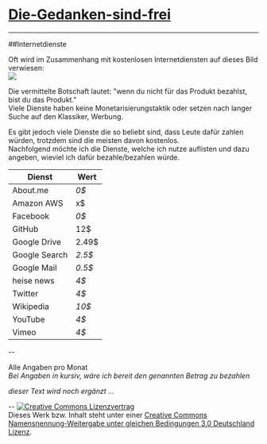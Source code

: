 [Die-Gedanken-sind-frei](https://github.com/SimonWaldherr/die-gedanken-sind-frei)
======================
---
##Internetdienste

Oft wird im Zusammenhang mit kostenlosen Internetdiensten auf dieses Bild verwiesen:  
<img src="http://geekandpoke.typepad.com/.a/6a00d8341d3df553ef0147e0e1aec2970b-800wi">

Die vermittelte Botschaft lautet: "wenn du nicht für das Produkt bezahlst, bist du das Produkt."  
Viele Dienste haben keine Monetarisierungstaktik oder setzen nach langer Suche auf den Klassiker, Werbung.

Es gibt jedoch viele Dienste die so beliebt sind, dass Leute dafür zahlen würden, trotzdem sind die meisten davon kostenlos.  
Nachfolgend möchte ich die Dienste, welche ich nutze auflisten und dazu angeben, wieviel ich dafür bezahle/bezahlen würde.

Dienst            | Wert
------------------|------
About.me          | *0$*
Amazon AWS        | x$
Facebook          | *0$*
GitHub            | 12$
Google Drive      | 2.49$
Google Search     | *2.5$*
Google Mail       | *0.5$*
heise news        | *4$*
Twitter           | *4$*
Wikipedia         | *10$*
YouTube           | *4$*
Vimeo             | *4$*

--

Alle Angaben pro Monat  
*Bei Angaben in kursiv, wäre ich bereit den genannten Betrag zu bezahlen* 

*dieser Text wird noch ergänzt ...*

--
<a rel="license" href="http://creativecommons.org/licenses/by-sa/3.0/de/"><img alt="Creative Commons Lizenzvertrag" style="border-width:0" src="http://i.creativecommons.org/l/by-sa/3.0/de/80x15.png" /></a><br />Dieses Werk bzw. Inhalt steht unter einer <a rel="license" href="http://creativecommons.org/licenses/by-sa/3.0/de/">Creative Commons Namensnennung-Weitergabe unter gleichen Bedingungen 3.0 Deutschland Lizenz</a>.